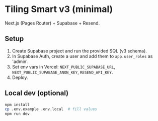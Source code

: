 # Tiling Smart v3 (minimal)

Next.js (Pages Router) + Supabase + Resend.

## Setup
1. Create Supabase project and run the provided SQL (v3 schema).
2. In Supabase Auth, create a user and add them to `app.user_roles` as 'admin'.
3. Set env vars in Vercel: `NEXT_PUBLIC_SUPABASE_URL`, `NEXT_PUBLIC_SUPABASE_ANON_KEY`, `RESEND_API_KEY`.
4. Deploy.

## Local dev (optional)
```bash
npm install
cp .env.example .env.local  # fill values
npm run dev
```
